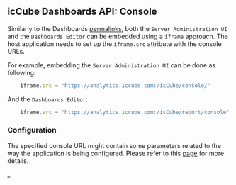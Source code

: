 ## icCube Dashboards API: Console

Similarly to the Dashboards [permalinks](./EmbeddingPermaLink.md), both the `Server Administration UI` and
the `Dashboards Editor` can be embedded using a `iframe` approach. The host application needs to set up the
`iframe.src` attribute with the console URLs.

For example, embedding the `Server Administration UI` can be done as following:

```javascript
    iframe.src = "https://analytics.iccube.com:/icCube/console/"
```

And the `Dashboards Editor`:

```javascript
    iframe.src = "https://analytics.iccube.com:/icCube/report/console"
```

### Configuration

The specified console URL might contain some parameters related to the way the application is being configured.
Please refer to this [page](./EmbeddingConfiguration.md) for more details.

_